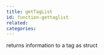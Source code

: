 ```yaml
---
title: getTagList
id: function-gettaglist
related:
categories:
---
```


returns information to a tag as struct